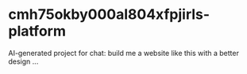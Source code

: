 # cmh75okby000al804xfpjirls-platform
AI-generated project for chat: build me a website like this with a better design ...
